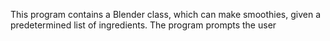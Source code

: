 This program contains a Blender class, which can make smoothies, given a predetermined list of ingredients. The program prompts the user 